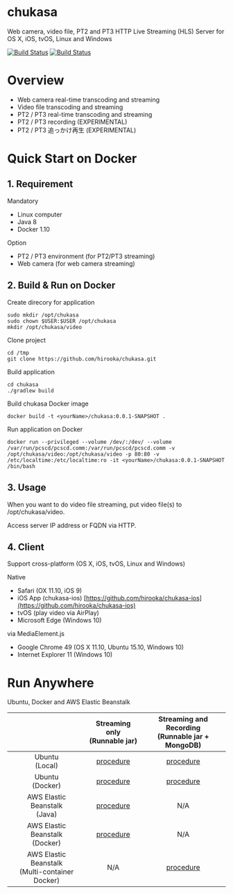 # chukasa 

Web camera, video file, PT2 and PT3 HTTP Live Streaming (HLS) Server for OS X, iOS, tvOS, Linux and Windows

[![Build Status](https://travis-ci.org/hirooka/chukasa.svg?branch=master)](https://travis-ci.org/hirooka/chukasa) [![Build Status](https://circleci.com/gh/hirooka/chukasa.png?style=shield)](https://circleci.com/gh/hirooka/chukasa)

# Overview

* Web camera real-time transcoding and streaming
* Video file transcoding and streaming
* PT2 / PT3 real-time transcoding and streaming
* PT2 / PT3 recording (EXPERIMENTAL)
* PT2 / PT3 追っかけ再生 (EXPERIMENTAL)

# Quick Start on Docker

## 1. Requirement

Mandatory

* Linux computer
* Java 8
* Docker 1.10

Option

* PT2 / PT3 environment (for PT2/PT3 streaming)
* Web camera (for web camera streaming)

## 2. Build & Run on Docker

Create direcory for application

    sudo mkdir /opt/chukasa
    sudo chown $USER:$USER /opt/chukasa
    mkdir /opt/chukasa/video

Clone project

    cd /tmp
    git clone https://github.com/hirooka/chukasa.git

Build application

    cd chukasa
    ./gradlew build

Build chukasa Docker image

    docker build -t <yourName>/chukasa:0.0.1-SNAPSHOT .


Run application on Docker

    docker run --privileged --volume /dev/:/dev/ --volume /var/run/pcscd/pcscd.comm:/var/run/pcscd/pcscd.comm -v /opt/chukasa/video:/opt/chukasa/video -p 80:80 -v /etc/localtime:/etc/localtime:ro -it <yourName>/chukasa:0.0.1-SNAPSHOT /bin/bash

## 3. Usage

When you want to do video file streaming, put video file(s) to /opt/chukasa/video.  

Access server IP address or FQDN via HTTP.

## 4. Client

Support cross-platform (OS X, iOS, tvOS, Linux and Windows)

Native

* Safari (OX 11.10, iOS 9)
* iOS App (chukasa-ios) [https://github.com/hirooka/chukasa-ios](https://github.com/hirooka/chukasa-ios)
* tvOS (play video via AirPlay)
* Microsoft Edge (Windows 10)

via MediaElement.js

* Google Chrome 49 (OS X 11.10, Ubuntu 15.10, Windows 10)
* Internet Explorer 11 (Windows 10)

# Run Anywhere

Ubuntu, Docker and AWS Elastic Beanstalk

|   | Streaming only<br>(Runnable jar) | Streaming and Recording<br>(Runnable jar + MongoDB) |
|:---:|:---:|:---:|
| Ubuntu<br>(Local) | [procedure](procedure/procedure_ubuntu_local_jar.txt) | [procedure](procedure/procedure_ubuntu_local_jar_db.txt) |
| Ubuntu<br>(Docker) | [procedure](procedure/procedure_ubuntu_local_docker_jar.txt) | [procedure](procedure/procedure_ubuntu_local_docker_jar_db.txt) |
| AWS Elastic Beanstalk<br>(Java) | [procedure](procedure/procedure_aws_elastic_beanstalk_jar.txt) | N/A |
| AWS Elastic Beanstalk<br>(Docker) | [procedure](procedure/procedure_aws_elastic_beanstalk_docker_jar.txt) | N/A |
| AWS Elastic Beanstalk<br>(Multi-container Docker) | N/A | [procedure](procedure/procedure_aws_elastic_beanstalk_multi_container_docker_jar_db.txt) |
